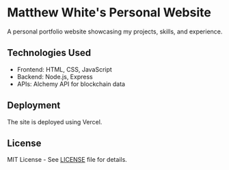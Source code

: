 # Matthew White's Personal Website

A personal portfolio website showcasing my projects, skills, and experience.

## Technologies Used

- Frontend: HTML, CSS, JavaScript
- Backend: Node.js, Express
- APIs: Alchemy API for blockchain data

## Deployment

The site is deployed using Vercel.

## License

MIT License - See [LICENSE](LICENSE) file for details.
